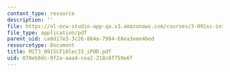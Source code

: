 ```yaml
---
content_type: resource
description: ''
file: https://ol-ocw-studio-app-qa.s3.amazonaws.com/courses/3-091sc-introduction-to-solid-state-chemistry-fall-2010/070eb8dc9f2aaaa4cea2218c8f759e6f_MIT3_091SCF10lec33_iPOD.pdf
file_type: application/pdf
parent_uid: ca8d17e3-3c26-884a-7904-68ea3eee4bed
resourcetype: Document
title: MIT3_091SCF10lec33_iPOD.pdf
uid: 070eb8dc-9f2a-aaa4-cea2-218c8f759e6f
---
```

